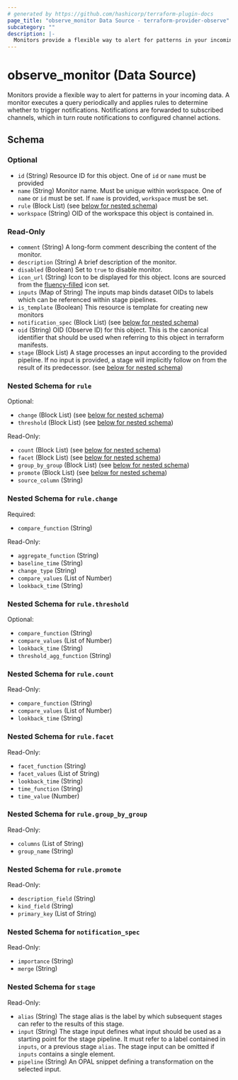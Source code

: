 ```yaml
---
# generated by https://github.com/hashicorp/terraform-plugin-docs
page_title: "observe_monitor Data Source - terraform-provider-observe"
subcategory: ""
description: |-
  Monitors provide a flexible way to alert for patterns in your incoming data. A monitor executes a query periodically and applies rules to determine whether to trigger notifications. Notifications are forwarded to subscribed channels, which in turn route notifications to configured channel actions.
---
```


# observe_monitor (Data Source)

Monitors provide a flexible way to alert for patterns in your incoming data. A monitor executes a query periodically and applies rules to determine whether to trigger notifications. Notifications are forwarded to subscribed channels, which in turn route notifications to configured channel actions.



<!-- schema generated by tfplugindocs -->
## Schema

### Optional

- `id` (String) Resource ID for this object.
One of `id` or `name` must be provided
- `name` (String) Monitor name. Must be unique within workspace.
One of `name` or `id` must be set. If `name` is provided, `workspace` must be set.
- `rule` (Block List) (see [below for nested schema](#nestedblock--rule))
- `workspace` (String) OID of the workspace this object is contained in.

### Read-Only

- `comment` (String) A long-form comment describing the content of the monitor.
- `description` (String) A brief description of the monitor.
- `disabled` (Boolean) Set to `true` to disable monitor.
- `icon_url` (String) Icon to be displayed for this object. Icons are sourced from the [fluency-filled](https://icons8.com/icons/fluency-systems-filled) icon set.
- `inputs` (Map of String) The inputs map binds dataset OIDs to labels which can be referenced within
stage pipelines.
- `is_template` (Boolean) This resource is template for creating new monitors
- `notification_spec` (Block List) (see [below for nested schema](#nestedblock--notification_spec))
- `oid` (String) OID (Observe ID) for this object. This is the canonical identifier that
should be used when referring to this object in terraform manifests.
- `stage` (Block List) A stage processes an input according to the provided pipeline. If no
input is provided, a stage will implicitly follow on from the result of
its predecessor. (see [below for nested schema](#nestedblock--stage))

<a id="nestedblock--rule"></a>
### Nested Schema for `rule`

Optional:

- `change` (Block List) (see [below for nested schema](#nestedblock--rule--change))
- `threshold` (Block List) (see [below for nested schema](#nestedblock--rule--threshold))

Read-Only:

- `count` (Block List) (see [below for nested schema](#nestedblock--rule--count))
- `facet` (Block List) (see [below for nested schema](#nestedblock--rule--facet))
- `group_by_group` (Block List) (see [below for nested schema](#nestedblock--rule--group_by_group))
- `promote` (Block List) (see [below for nested schema](#nestedblock--rule--promote))
- `source_column` (String)

<a id="nestedblock--rule--change"></a>
### Nested Schema for `rule.change`

Required:

- `compare_function` (String)

Read-Only:

- `aggregate_function` (String)
- `baseline_time` (String)
- `change_type` (String)
- `compare_values` (List of Number)
- `lookback_time` (String)


<a id="nestedblock--rule--threshold"></a>
### Nested Schema for `rule.threshold`

Optional:

- `compare_function` (String)
- `compare_values` (List of Number)
- `lookback_time` (String)
- `threshold_agg_function` (String)


<a id="nestedblock--rule--count"></a>
### Nested Schema for `rule.count`

Read-Only:

- `compare_function` (String)
- `compare_values` (List of Number)
- `lookback_time` (String)


<a id="nestedblock--rule--facet"></a>
### Nested Schema for `rule.facet`

Read-Only:

- `facet_function` (String)
- `facet_values` (List of String)
- `lookback_time` (String)
- `time_function` (String)
- `time_value` (Number)


<a id="nestedblock--rule--group_by_group"></a>
### Nested Schema for `rule.group_by_group`

Read-Only:

- `columns` (List of String)
- `group_name` (String)


<a id="nestedblock--rule--promote"></a>
### Nested Schema for `rule.promote`

Read-Only:

- `description_field` (String)
- `kind_field` (String)
- `primary_key` (List of String)



<a id="nestedblock--notification_spec"></a>
### Nested Schema for `notification_spec`

Read-Only:

- `importance` (String)
- `merge` (String)


<a id="nestedblock--stage"></a>
### Nested Schema for `stage`

Read-Only:

- `alias` (String) The stage alias is the label by which subsequent stages can refer to the
results of this stage.
- `input` (String) The stage input defines what input should be used as a starting point for
the stage pipeline. It must refer to a label contained in `inputs`, or a
previous stage `alias`. The stage input can be omitted if `inputs`
contains a single element.
- `pipeline` (String) An OPAL snippet defining a transformation on the selected input.



